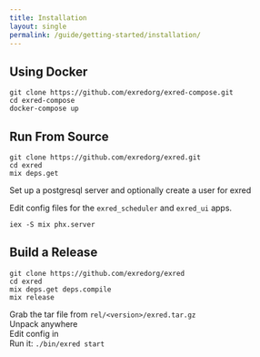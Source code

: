 ```yaml
---
title: Installation
layout: single
permalink: /guide/getting-started/installation/
---
```


Using Docker
------------

    git clone https://github.com/exredorg/exred-compose.git
    cd exred-compose
    docker-compose up

Run From Source
---------------

    git clone https://github.com/exredorg/exred.git
    cd exred
    mix deps.get

Set up a postgresql server and optionally create a user for exred
    
Edit config files for the `exred_scheduler` and `exred_ui` apps. 

    iex -S mix phx.server


Build a Release
---------------

    git clone https://github.com/exredorg/exred
    cd exred
    mix deps.get deps.compile
    mix release

Grab the tar file from `rel/<version>/exred.tar.gz`  
Unpack anywhere  
Edit config in  
Run it: `./bin/exred start`

